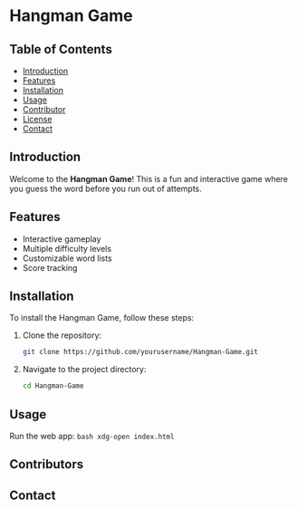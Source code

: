 # Hangman Game

## Table of Contents
- [Introduction](#introduction)
- [Features](#features)
- [Installation](#installation)
- [Usage](#usage)
- [Contributor](#contributors)
- [License](#license)
- [Contact](#contact)

## Introduction
Welcome to the **Hangman Game**! This is a fun and interactive game where you guess the word before you run out of attempts.

## Features
- Interactive gameplay
- Multiple difficulty levels
- Customizable word lists
- Score tracking

## Installation
To install the Hangman Game, follow these steps:

1. Clone the repository:
    ```bash
    git clone https://github.com/yourusername/Hangman-Game.git
    ```
2. Navigate to the project directory:
    ```bash
    cd Hangman-Game
    ```

## Usage
Run the web app:
    ```bash
    xdg-open index.html
    ```

## Contributors
    

## Contact

